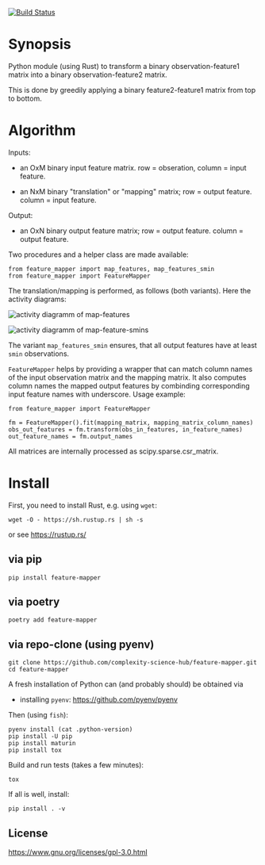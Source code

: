 [![Build Status](https://travis-ci.org/complexity-science-hub/feature-mapper.svg?branch=master)](https://travis-ci.org/complexity-science-hub/feature-mapper)

# Synopsis

Python module (using Rust) to transform a binary observation-feature1
matrix into a binary observation-feature2 matrix.

This is done by greedily applying a binary feature2-feature1 matrix
from top to bottom.


# Algorithm

Inputs:

* an OxM binary input feature matrix.
  row = obseration, column = input feature.

* an NxM binary "translation" or "mapping" matrix;
  row = output feature.  column = input feature.

Output:

* an OxN binary output feature matrix;
  row = output feature.  column = output feature.

Two procedures and a helper class are made available:

    from feature_mapper import map_features, map_features_smin
    from feature_mapper import FeatureMapper

The translation/mapping is performed, as follows (both variants).
Here the activity diagrams:

![activity diagramm of map-features](docs/feature-mapping-activity-0.png)

![activity diagramm of map-feature-smins](docs/feature-mapping-activity-1.png)

The variant `map_features_smin` ensures, that all output features have
at least `smin` observations.

`FeatureMapper` helps by providing a wrapper that can match column
names of the input observation matrix and the mapping matrix.  It also
computes column names the mapped output features by combinding
corresponding input feature names with underscore.  Usage example:

    from feature_mapper import FeatureMapper

    fm = FeatureMapper().fit(mapping_matrix, mapping_matrix_column_names)
    obs_out_features = fm.transform(obs_in_features, in_feature_names)
    out_feature_names = fm.output_names


All matrices are internally processed as scipy.sparse.csr_matrix.


# Install

First, you need to install Rust, e.g. using `wget`:

    wget -O - https://sh.rustup.rs | sh -s

or see https://rustup.rs/


## via pip

    pip install feature-mapper


## via poetry

    poetry add feature-mapper


## via repo-clone (using pyenv)

    git clone https://github.com/complexity-science-hub/feature-mapper.git
    cd feature-mapper

A fresh installation of Python can (and probably should) be obtained via

* installing `pyenv`: https://github.com/pyenv/pyenv

Then (using `fish`):

    pyenv install (cat .python-version)
    pip install -U pip
    pip install maturin
    pip install tox

Build and run tests (takes a few minutes):

    tox

If all is well, install:

    pip install . -v


## License

https://www.gnu.org/licenses/gpl-3.0.html
